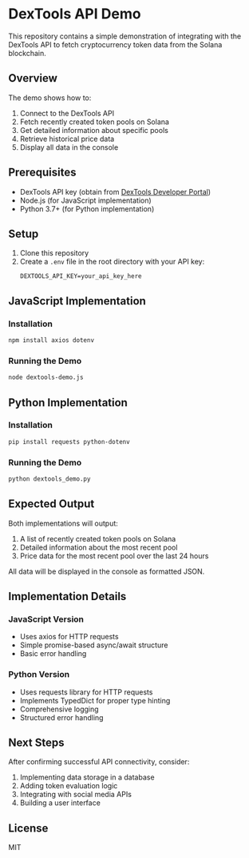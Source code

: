 # DexTools API Demo

This repository contains a simple demonstration of integrating with the DexTools API to fetch cryptocurrency token data from the Solana blockchain.

## Overview

The demo shows how to:
1. Connect to the DexTools API
2. Fetch recently created token pools on Solana
3. Get detailed information about specific pools
4. Retrieve historical price data
5. Display all data in the console

## Prerequisites

- DexTools API key (obtain from [DexTools Developer Portal](https://developer.dextools.io/))
- Node.js (for JavaScript implementation)
- Python 3.7+ (for Python implementation)

## Setup

1. Clone this repository
2. Create a `.env` file in the root directory with your API key:
   ```
   DEXTOOLS_API_KEY=your_api_key_here
   ```

## JavaScript Implementation

### Installation

```bash
npm install axios dotenv
```

### Running the Demo

```bash
node dextools-demo.js
```

## Python Implementation

### Installation

```bash
pip install requests python-dotenv
```

### Running the Demo

```bash
python dextools_demo.py
```

## Expected Output

Both implementations will output:
1. A list of recently created token pools on Solana
2. Detailed information about the most recent pool
3. Price data for the most recent pool over the last 24 hours

All data will be displayed in the console as formatted JSON.

## Implementation Details

### JavaScript Version
- Uses axios for HTTP requests
- Simple promise-based async/await structure
- Basic error handling

### Python Version
- Uses requests library for HTTP requests
- Implements TypedDict for proper type hinting
- Comprehensive logging
- Structured error handling

## Next Steps

After confirming successful API connectivity, consider:
1. Implementing data storage in a database
2. Adding token evaluation logic
3. Integrating with social media APIs
4. Building a user interface

## License

MIT 